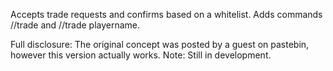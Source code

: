 Accepts trade requests and confirms based on a whitelist.
Adds commands //trade and //trade playername.

Full disclosure: The original concept was posted by a guest on pastebin, however this version actually works.
Note: Still in development.
